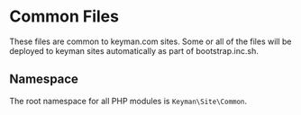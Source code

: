 # Common Files

These files are common to keyman.com sites. Some or all of the files will be
deployed to keyman sites automatically as part of bootstrap.inc.sh.

## Namespace

The root namespace for all PHP modules is `Keyman\Site\Common`.
